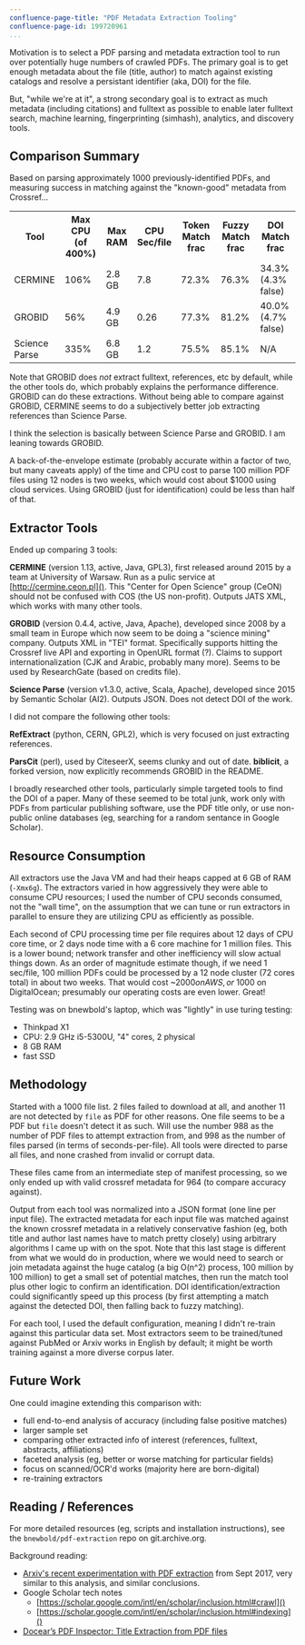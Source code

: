 ```yaml
---
confluence-page-title: "PDF Metadata Extraction Tooling"
confluence-page-id: 199720961
...
```


Motivation is to select a PDF parsing and metadata extraction tool to run over
potentially huge numbers of crawled PDFs. The primary goal is to get enough
metadata about the file (title, author) to match against existing catalogs and
resolve a persistant identifier (aka, DOI) for the file.

But, "while we're at it", a strong secondary goal is to extract as much
metadata (including citations) and fulltext as possible to enable later
fulltext search, machine learning, fingerprinting (simhash), analytics, and
discovery tools.

## Comparison Summary

Based on parsing approximately 1000 previously-identified PDFs, and measuring
success in matching against the "known-good" metadata from Crossref...

<table>
 <tr>
  <th>Tool</th>
  <th>Max CPU (of 400%)</th>
  <th>Max RAM</th>
  <th>CPU Sec/file</th>
  <th>Token Match frac</th>
  <th>Fuzzy Match frac</th>
  <th>DOI Match frac</th>
 </tr>
 <tr>
  <td>CERMINE</td>
  <td>106%</td>
  <td>2.8 GB</td>
  <td>7.8</td>
  <td>72.3%</td>
  <td>76.3%</td>
  <td>34.3% (4.3% false)</td>
 </tr>
 <tr>
  <td>GROBID</td>
  <td>56%</td>
  <td>4.9 GB</td>
  <td>0.26</td>
  <td>77.3%</td>
  <td>81.2%</td>
  <td>40.0% (4.7% false)</td>
 </tr>
 <tr>
  <td>Science Parse</td>
  <td>335%</td>
  <td>6.8 GB</td>
  <td>1.2</td>
  <td>75.5%</td>
  <td>85.1%</td>
  <td>N/A</td>
 </tr>
</table>

Note that GROBID does *not* extract fulltext, references, etc by default, while
the other tools do, which probably explains the performance difference. GROBID
can do these extractions. Without being able to compare against GROBID, CERMINE
seems to do a subjectively better job extracting references than Science Parse.

I think the selection is basically between Science Parse and GROBID. I am
leaning towards GROBID.

A back-of-the-envelope estimate (probably accurate within a factor of two, but
many caveats apply) of the time and CPU cost to parse 100 million PDF files
using 12 nodes is two weeks, which would cost about $1000 using cloud services.
Using GROBID (just for identification) could be less than half of that.

## Extractor Tools

Ended up comparing 3 tools:

**CERMINE** (version 1.13, active, Java, GPL3), first released around 2015 by a
team at University of Warsaw. Run as a pulic service at
[http://cermine.ceon.pl](). This "Center for Open Science" group (CeON) should
not be confused with COS (the US non-profit). Outputs JATS XML, which works
with many other tools.

**GROBID** (version 0.4.4, active, Java, Apache), developed since 2008 by a
small team in Europe which now seem to be doing a "science mining" company.
Outputs XML in "TEI" format. Specifically supports hitting the Crossref live
API and exporting in OpenURL format (?). Claims to support internationalization
(CJK and Arabic, probably many more). Seems to be used by ResearchGate (based
on credits file).

**Science Parse** (version v1.3.0, active, Scala, Apache), developed since 2015
by Semantic Scholar (AI2). Outputs JSON. Does not detect DOI of the work.

I did not compare the following other tools:

**RefExtract** (python, CERN, GPL2), which is very focused on just extracting
references.

**ParsCit** (perl), used by CiteseerX, seems clunky and out of date.
**biblicit**, a forked version, now explicitly recommends GROBID in the README.

I broadly researched other tools, particularly simple targeted tools to find
the DOI of a paper. Many of these seemed to be total junk, work only with PDFs
from particular publishing software, use the PDF title only, or use non-public
online databases (eg, searching for a random sentance in Google Scholar).

## Resource Consumption

All extractors use the Java VM and had their heaps capped at 6 GB of RAM
(`-Xmx6g`). The extractors varied in how aggressively they were able to consume
CPU resources; I used the number of CPU seconds consumed, not the "wall time",
on the assumption that we can tune or run extractors in parallel to ensure they
are utilizing CPU as efficiently as possible.

Each second of CPU processing time per file requires about 12 days of CPU core
time, or 2 days node time with a 6 core machine for 1 million files. This is a
lower bound; network transfer and other inefficiency will slow actual things
down. As an order of magnitude estimate though, if we need 1 sec/file, 100
million PDFs could be processed by a 12 node cluster (72 cores total) in about
two weeks. That would cost ~$2000 on AWS, or ~$1000 on DigitalOcean; presumably
our operating costs are even lower. Great!

Testing was on bnewbold's laptop, which was "lightly" in use turing testing:

- Thinkpad X1
- CPU: 2.9 GHz i5-5300U, "4" cores, 2 physical
- 8 GB RAM
- fast SSD

## Methodology

Started with a 1000 file list. 2 files failed to download at all, and another
11 are not detected by `file` as PDF for other reasons. One file seems to be a
PDF but `file` doesn't detect it as such. Will use the number 988 as the number
of PDF files to attempt extraction from, and 998 as the number of files parsed
(in terms of seconds-per-file). All tools were directed to parse all files, and
none crashed from invalid or corrupt data.

These files came from an intermediate step of manifest processing, so we only
ended up with valid crossref metadata for 964 (to compare accuracy against).

Output from each tool was normalized into a JSON format (one line per input
file). The extracted metadata for each input file was matched against the known 
crossref metadata in a relatively conservative fashion (eg, both title and
author last names have to match pretty closely) using arbitrary algorithms I
came up with on the spot. Note that this last stage is different from what we
would do in production, where we would need to search or join metadata against
the huge catalog (a big O(n^2) process, 100 million by 100 million) to get a
small set of potential matches, then run the match tool plus other logic to
confirm an identification. DOI identification/extraction could significantly
speed up this process (by first attempting a match against the detected DOI,
then falling back to fuzzy matching).

For each tool, I used the default configuration, meaning I didn't re-train
against this particular data set. Most extractors seem to be trained/tuned
against PubMed or Arxiv works in English by default; it might be worth training
against a more diverse corpus later.

## Future Work

One could imagine extending this comparison with:

- full end-to-end analysis of accuracy (including false positive matches)
- larger sample set
- comparing other extracted info of interest (references, fulltext, abstracts,
  affiliations)
- faceted analysis (eg, better or worse matching for particular fields)
- focus on scanned/OCR'd works (majority here are born-digital)
- re-training extractors

## Reading / References

For more detailed resources (eg, scripts and installation instructions), see
the `bnewbold/pdf-extraction` repo on git.archive.org.

Background reading:

- [Arxiv's recent experimentation with PDF extraction][arxiv] from Sept 2017,
  very similar to this analysis, and similar conclusions.
- Google Scholar tech notes
  - [https://scholar.google.com/intl/en/scholar/inclusion.html#crawl]()
  - [https://scholar.google.com/intl/en/scholar/inclusion.html#indexing]()
- [Docear’s PDF Inspector: Title Extraction from PDF files][docear]

[arxiv]: https://blogs.cornell.edu/arxiv/2017/09/27/development-update-reference-extraction-linking/
[docear]: https://pdfs.semanticscholar.org/753d/9c1d2c1f7e4fb7e474236f9409d2e2590142.pdf
